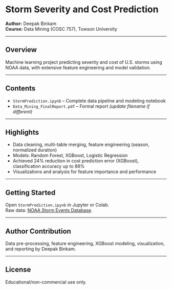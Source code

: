 # Storm Severity and Cost Prediction

**Author:** Deepak Binkam  
**Course:** Data Mining (COSC 757), Towson University

---

## Overview

Machine learning project predicting severity and cost of U.S. storms using NOAA data, with extensive feature engineering and model validation.

---

## Contents

- `StormPrediction.ipynb` – Complete data pipeline and modeling notebook
- `Data_Mining_FinalReport.pdf` – Formal report *(update filename if different)*

---

## Highlights

- Data cleaning, multi-table merging, feature engineering (season, normalized duration)
- Models: Random Forest, XGBoost, Logistic Regression
- Achieved 24% reduction in cost prediction error (XGBoost), classification accuracy up to 88%
- Visualizations and analysis for feature importance and performance

---

## Getting Started

Open `StormPrediction.ipynb` in Jupyter or Colab.  
Raw data: [NOAA Storm Events Database](https://www.ncdc.noaa.gov/stormevents/).

---

## Author Contribution

Data pre-processing, feature engineering, XGBoost modeling, visualization, and reporting by Deepak Binkam.

---

## License

Educational/non-commercial use only.
